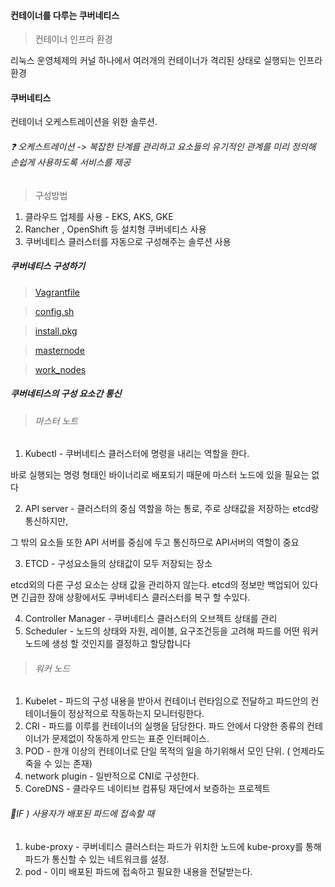 #### 컨테이너를 다루는 쿠버네티스

> 컨테이너 인프라 환경

리눅스 운영체제의 커널 하나에서 여러개의 컨테이너가 격리된 상태로 실행되는 인프라 환경



#### 쿠버네티스

컨테이너 오케스트레이션을 위한 솔루션.

###### :question: 오케스트레이션 -> 복잡한 단계를 관리하고 요소들의 유기적인 관계를 미리 정의해 손쉽게 사용하도록 서비스를 제공



> 구성방법

1. 클라우드 업체를 사용 - EKS, AKS, GKE
2. Rancher , OpenShift 등 설치형 쿠버네티스 사용
3. 쿠버네티스 클러스터를 자동으로 구성해주는 솔루션 사용




##### 쿠버네티스 구성하기


> [Vagrantfile](./Vagrantfile_1) 

> [config.sh](./config.sh)

> [install.pkg](./install_pkg.sh)

> [masternode](./master_node.sh)

> [work_nodes](work_nodes.sh)



##### 쿠버네티스의 구성 요소간 통신



> ###### 마스터 노트 

1. Kubectl - 쿠버네티스 클러스터에 명령을 내리는 역할을 한다.

바로 실행되는 명령 형태인 바이너리로 배포되기 때문에 마스터 노드에 있을 필요는 없다

2. API server - 클러스터의 중심 역할을 하는 통로, 주로 상태값을 저장하는 etcd랑 통신하지만, 

그 밖의 요소들 또한 API 서버를 중심에 두고 통신하므로 API서버의 역할이 중요

3. ETCD - 구성요소들의 상태값이 모두 저장되는 장소

etcd외의 다른 구성 요소는 상태 값을 관리하지 않는다. etcd의 정보만 백업되어 있다면 긴급한 장애 상황에서도 쿠버네티스 클러스터를 복구 할 수있다.

4. Controller Manager - 쿠버네티스 클러스터의 오브젝트 상태를 관리
5. Scheduler - 노드의 상태와 자원, 레이블, 요구조건등을 고려해 파드를 어떤 워커 노드에 생성 할 것인지를 결정하고 할당합니다

> ###### 워커 노드

1. Kubelet - 파드의 구성 내용을 받아서 컨테이너 런타임으로 전달하고 파드안의 컨테이너들이 정상적으로 작동하는지 모니터링한다.
2. CRI - 파드를 이루를 컨테이너의 실행을 담당한다. 파드 안에서 다양한 종류의 컨테이너가 문제없이 작동하게 만드는 표준 인터페이스.
3. POD - 한개 이상의 컨테이너로 단일 목적의 일을 하기위해서 모인 단위. ( 언제라도 죽을 수 있는 존재)
4. network plugin - 일반적으로 CNI로 구성한다.
5. CoreDNS - 클라우드 네이티브 컴퓨팅 재단에서 보증하는 프로젝트



###### :hear_no_evil:IF ) 사용자가 배포된 파드에 접속할 때

1. kube-proxy - 쿠버네티스 클러스터는 파드가 위치한 노드에 kube-proxy를 통해 파드가 통신할 수 있는 네트워크를 설정.
2. pod - 이미 배포된 파드에 접속하고 필요한 내용을 전달받는다.

